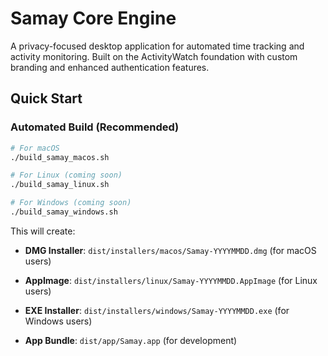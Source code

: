 # Samay Core Engine

A privacy-focused desktop application for automated time tracking and activity monitoring. Built on the ActivityWatch foundation with custom branding and enhanced authentication features.

## Quick Start

### Automated Build (Recommended)

```bash
# For macOS
./build_samay_macos.sh

# For Linux (coming soon)
./build_samay_linux.sh

# For Windows (coming soon)
./build_samay_windows.sh
```

This will create:
- **DMG Installer**: `dist/installers/macos/Samay-YYYYMMDD.dmg` (for macOS users)
- **AppImage**: `dist/installers/linux/Samay-YYYYMMDD.AppImage` (for Linux users)
- **EXE Installer**: `dist/installers/windows/Samay-YYYYMMDD.exe` (for Windows users)

- **App Bundle**: `dist/app/Samay.app` (for development)
